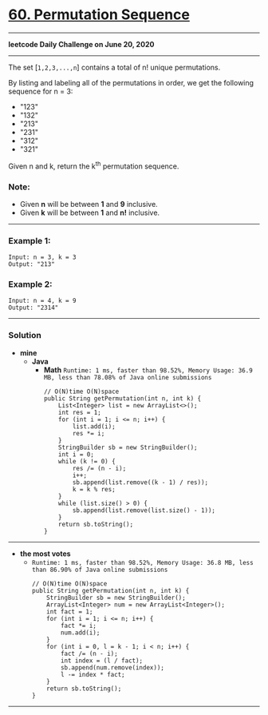 # [60. Permutation Sequence](https://leetcode.com/problems/permutation-sequence/)

---

**leetcode Daily Challenge on June 20, 2020**

---

The set [`1,2,3,...,n`] contains a total of n! unique permutations.

By listing and labeling all of the permutations in order, we get the following sequence for n = 3:
* "123"
* "132"
* "213"
* "231"
* "312"
* "321"

Given n and k, return the k<sup>th</sup> permutation sequence.

### Note:
* Given **n** will be between **1** and **9** inclusive.
* Given **k** will be between **1** and **n!** inclusive.

---

### Example 1:
```
Input: n = 3, k = 3
Output: "213"
```

### Example 2:
```
Input: n = 4, k = 9
Output: "2314"
```

---

### Solution
* **mine**
  * **Java**
    * **Math** `Runtime: 1 ms, faster than 98.52%, Memory Usage: 36.9 MB, less than 78.08% of Java online submissions`
      ```
      // O(N)time O(N)space
      public String getPermutation(int n, int k) {
          List<Integer> list = new ArrayList<>();
          int res = 1;
          for (int i = 1; i <= n; i++) {
              list.add(i);
              res *= i;
          }
          StringBuilder sb = new StringBuilder();
          int i = 0;
          while (k != 0) {
              res /= (n - i);
              i++;
              sb.append(list.remove((k - 1) / res));
              k = k % res;
          }
          while (list.size() > 0) {
              sb.append(list.remove(list.size() - 1));
          }
          return sb.toString();
      }
      ```
  
  
  
---


* **the most votes**
  * `Runtime: 1 ms, faster than 98.52%, Memory Usage: 36.8 MB, less than 86.90% of Java online submissions`
    ```
    // O(N)time O(N)space
    public String getPermutation(int n, int k) {
        StringBuilder sb = new StringBuilder();
        ArrayList<Integer> num = new ArrayList<Integer>();
        int fact = 1;
        for (int i = 1; i <= n; i++) {
            fact *= i;
            num.add(i);
        }
        for (int i = 0, l = k - 1; i < n; i++) {
            fact /= (n - i);
            int index = (l / fact);
            sb.append(num.remove(index));
            l -= index * fact;
        }
        return sb.toString();
    }
    ```


---
